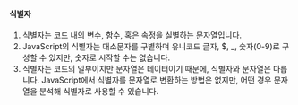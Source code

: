 #### 식별자

1. 식별자는 코드 내의 변수, 함수, 혹은 속정을 실별하는 문자열입니다.
2. JavaScript의 식별자는 대소문자를 구별하며 유니코드 글자, $, _, 숫자(0-9)로 구성할 수 있지만, 숫자로 시작할 수는 없습니다.
3. 식별자는 코드의 일부이지만 문자열은 데이터이기 때문에, 식별자와 문자열은 다릅니다. JavaScript에서 식별자를 문자열로 변환하는 방법은 없지만, 어떤 경우 문자열을 분석해 식별자로 사용할 수 있습니다.